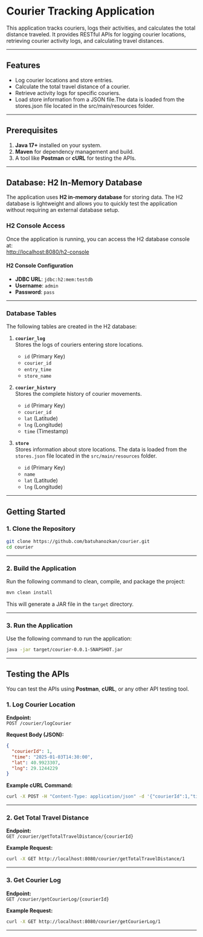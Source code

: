 
# **Courier Tracking Application**

This application tracks couriers, logs their activities, and calculates the total distance traveled. It provides RESTful APIs for logging courier locations, retrieving courier activity logs, and calculating travel distances.

---

## **Features**

- Log courier locations and store entries.
- Calculate the total travel distance of a courier.
- Retrieve activity logs for specific couriers.
- Load store information from a JSON file.The data is loaded from the stores.json file located in the src/main/resources folder.
---

## **Prerequisites**

1. **Java 17+** installed on your system.
2. **Maven** for dependency management and build.
3. A tool like **Postman** or **cURL** for testing the APIs.

---

## **Database: H2 In-Memory Database**

The application uses **H2 in-memory database** for storing data. The H2 database is lightweight and allows you to quickly test the application without requiring an external database setup.

### **H2 Console Access**

Once the application is running, you can access the H2 database console at:  
[http://localhost:8080/h2-console](http://localhost:8080/h2-console)

#### **H2 Console Configuration**

- **JDBC URL**: `jdbc:h2:mem:testdb`
- **Username**: `admin`
- **Password**: `pass`

---

### **Database Tables**

The following tables are created in the H2 database:

1. **`courier_log`**  
   Stores the logs of couriers entering store locations.
   - `id` (Primary Key)
   - `courier_id`
   - `entry_time`
   - `store_name`

2. **`courier_history`**  
   Stores the complete history of courier movements.
   - `id` (Primary Key)
   - `courier_id`
   - `lat` (Latitude)
   - `lng` (Longitude)
   - `time` (Timestamp)

3. **`store`**  
   Stores information about store locations. The data is loaded from the `stores.json` file located in the `src/main/resources` folder.
   - `id` (Primary Key)
   - `name`
   - `lat` (Latitude)
   - `lng` (Longitude)

---

## **Getting Started**

### **1. Clone the Repository**

```bash
git clone https://github.com/batuhanozkan/courier.git
cd courier
```

---

### **2. Build the Application**

Run the following command to clean, compile, and package the project:

```bash
mvn clean install
```

This will generate a JAR file in the `target` directory.

---

### **3. Run the Application**

Use the following command to run the application:

```bash
java -jar target/courier-0.0.1-SNAPSHOT.jar
```

---

## **Testing the APIs**

You can test the APIs using **Postman**, **cURL**, or any other API testing tool.

### **1. Log Courier Location**

**Endpoint:**  
`POST /courier/logCourier`

**Request Body (JSON):**
```json
{
  "courierId": 1,
  "time": "2025-01-03T14:30:00",
  "lat": 40.9923307,
  "lng": 29.1244229
}
```

**Example cURL Command:**
```bash
curl -X POST -H "Content-Type: application/json" -d '{"courierId":1,"time":"2025-01-03T14:30:00","lat":40.9923307,"lng":29.1244229}' http://localhost:8080/courier/logCourier
```

---

### **2. Get Total Travel Distance**

**Endpoint:**  
`GET /courier/getTotalTravelDistance/{courierId}`

**Example Request:**
```bash
curl -X GET http://localhost:8080/courier/getTotalTravelDistance/1
```

---

### **3. Get Courier Log**

**Endpoint:**  
`GET /courier/getCourierLog/{courierId}`

**Example Request:**
```bash
curl -X GET http://localhost:8080/courier/getCourierLog/1
```

---


